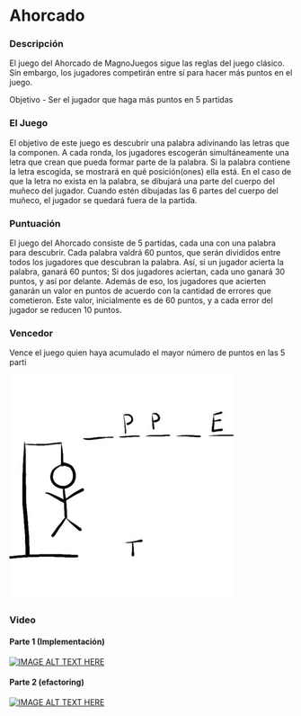 # Ahorcado


### Descripción
El juego del Ahorcado de MagnoJuegos sigue las reglas del juego clásico. Sin embargo, los jugadores competirán entre sí para hacer más puntos en el juego.

Objetivo - Ser el jugador que haga más puntos en 5 partidas
### El Juego

El objetivo de este juego es descubrir una palabra adivinando las letras que la componen. A cada ronda, los jugadores escogerán simultáneamente una letra que crean que pueda formar parte de la palabra. Si la palabra contiene la letra escogida, se mostrará en qué posición(ones) ella está. En el caso de que la letra no exista en la palabra, se dibujará una parte del cuerpo del muñeco del jugador. Cuando estén dibujadas las 6 partes del cuerpo del muñeco, el jugador se quedará fuera de la partida.

### Puntuación

El juego del Ahorcado consiste de 5 partidas, cada una con una palabra para descubrir. Cada palabra valdrá 60 puntos, que serán divididos entre todos los jugadores que descubran la palabra. Así, si un jugador acierta la palabra, ganará 60 puntos; Si dos jugadores aciertan, cada uno ganará 30 puntos, y así por delante. Además de eso, los jugadores que acierten ganarán un valor en puntos de acuerdo con la cantidad de errores que cometieron. Este valor, inicialmente es de 60 puntos, y a cada error del jugador se reducen 10 puntos.

### Vencedor

Vence el juego quien haya acumulado el mayor número de puntos en las 5 parti

![alt text](https://github.com/germankuber/Patrones-Para-Mortales-Hangman/blob/master/ahorcado.jpg "Ahorcado")

### Video

#### Parte 1 (Implementación)
[![IMAGE ALT TEXT HERE](https://img.youtube.com/vi/pXEth0gewus/0.jpg)](https://www.youtube.com/watch?v=pXEth0gewus)

#### Parte 2 (efactoring)
[![IMAGE ALT TEXT HERE](https://img.youtube.com/vi/9sb1xTGAN0g/0.jpg)](https://www.youtube.com/watch?v=9sb1xTGAN0g)
